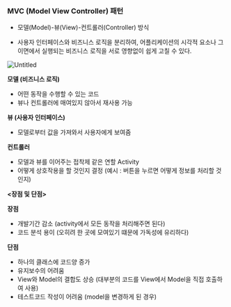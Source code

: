 ### MVC (Model View Controller) 패턴

- 모델(Model)-뷰(View)-컨트롤러(Controller) 방식

- 사용자 인터페이스와 비즈니스 로직을 분리하여, 어플리케이션의 시각적 요소나 그 이면에서 실행되는 비즈니스 로직을 서로 영향없이 쉽게 고칠 수 있다.

  

![Untitled](https://user-images.githubusercontent.com/80076029/134350669-6ea8bd42-8533-4582-b656-1aaff6552e9c.png)


**<MVC Components>**

**모델 (비즈니스 로직)**

- 어떤 동작을 수행할 수 있는 코드
- 뷰나 컨트롤러에 매여있지 않아서 재사용 가능

**뷰 (사용자 인터페이스)**

- 모델로부터 값을 가져와서 사용자에게 보여줌

**컨트롤러**

- 모델과 뷰를 이어주는 접착제 같은 연할 Activity
- 어떻게 상호작용을 할 것인지 결정 (예시 : 버튼을 누르면 어떻게 정보를 처리할 것인지)

**<장점 및 단점>**

**장점**

- 개발기간 감소 (activity에서 모든 동작을 처리해주면 된다)
- 코드 분석 용이 (오히려 한 곳에 모여있기 떄문에 가독성에 유리하다)

**단점**

- 하나의 클래스에 코드양 증가
- 유지보수의 어려움
- View와 Model의 결합도 상승 (대부분의 코드를 View에서 Model을 직접 호출하여 사용)
- 테스트코드 작성이 어려움 (model을 변경하게 된 경우)
